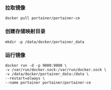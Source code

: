 ### 拉取镜像
``` shell
docker pull portainer/portainer-ce
```
### 创建存储映射目录
``` shell
mkdir -p /data/docker/portainer_data
```
### 运行镜像
``` shell
docker run -d -p 9000:9000 \
-v /var/run/docker.sock:/var/run/docker.sock \
-v /data/docker/portainer_data:/data \
--restart=always \
--name portainer portainer/portainer-ce
```